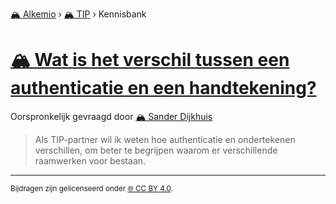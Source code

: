 [🏔️ Alkemio](https://welcome.alkem.io/) › [🏔️ TIP](https://alkem.io/tip/dashboard) › Kennisbank
# [🏔️ Wat is het verschil tussen een authenticatie en een handtekening?](https://alkem.io/tip/collaboration/watishetverschil-2823)
Oorspronkelijk gevraagd door [🏔️ Sander Dijkhuis](https://alkem.io/user/sander-dijkhuis-3912)
>Als TIP-partner wil ik weten hoe authenticatie en ondertekenen verschillen, om beter te begrijpen waarom er verschillende raamwerken voor bestaan.
* * *
<small>Bijdragen zijn gelicenseerd onder [🌐 CC BY 4.0](https://creativecommons.org/licenses/by/4.0/deed.nl).</small>
